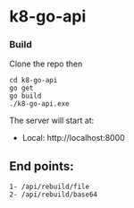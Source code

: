 # k8-go-api

### Build

Clone the repo then

```
cd k8-go-api
go get
go build
./k8-go-api.exe
```

The server will start at:

- Local: http://localhost:8000

## End points:

```
1- /api/rebuild/file
2- /api/rebuild/base64
```
